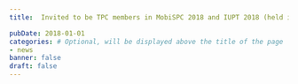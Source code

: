 ```yaml
---
title:  Invited to be TPC members in MobiSPC 2018 and IUPT 2018 (held in conjunction with ANT 2018).

pubDate: 2018-01-01
categories: # Optional, will be displayed above the title of the page
- news
banner: false
draft: false
---
```

